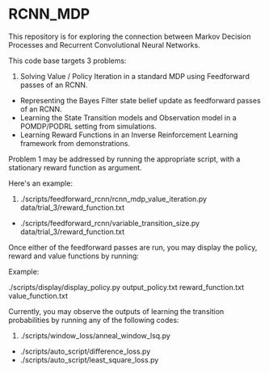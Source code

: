 # RCNN_MDP

This repository is for exploring the connection between Markov Decision Processes and Recurrent Convolutional Neural Networks. 

This code base targets 3 problems: 

1. Solving Value / Policy Iteration in a standard MDP using Feedforward passes of an RCNN. 
- Representing the Bayes Filter state belief update as feedforward passes of an RCNN. 
- Learning the State Transition models and Observation model in a POMDP/PODRL setting from simulations.
- Learning Reward Functions in an Inverse Reinforcement Learning framework from demonstrations.  

Problem 1 may be addressed by running the appropriate script, with a stationary reward function as argument. 

Here's an example: 

1. ./scripts/feedforward_rcnn/rcnn_mdp_value_iteration.py data/trial_3/reward_function.txt
- ./scripts/feedforward_rcnn/variable_transition_size.py data/trial_3/reward_function.txt

Once either of the feedforward passes are run, you may display the policy, reward and value functions by running:

Example: 

./scripts/display/display_policy.py output_policy.txt reward_function.txt value_function.txt

Currently, you may observe the outputs of learning the transition probabilities by running any of the following codes:

1. ./scripts/window_loss/anneal_window_lsq.py
- ./scripts/auto_script/difference_loss.py
- ./scripts/auto_script/least_square_loss.py


